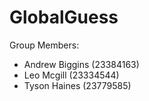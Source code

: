 # GlobalGuess
 Group Members:
 - Andrew Biggins (23384163)
 - Leo Mcgill (23334544)
 - Tyson Haines (23779585)
